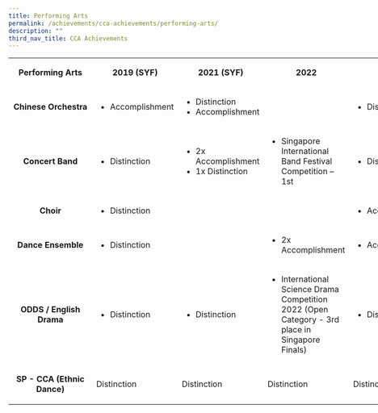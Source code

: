 ```yaml
---
title: Performing Arts
permalink: /achievements/cca-achievements/performing-arts/
description: ""
third_nav_title: CCA Achievements
---
```

<table style="width: 900px;" width="0">
<tbody>
<tr>
<td style="text-align: center; width: 150px;">
<p><strong>Performing Arts</strong></p>
</td>
<td style="text-align: center; width: 125px;">
<p><strong>2019 (SYF)</strong></p>
</td>
<td style="text-align: center; width: 125px;">
<p><strong>2021 (SYF)</strong></p>
</td>
<td style="text-align: center; width: 125px;">
<p><strong>2022</strong></p>
</td>
<td style="text-align: center; width: 125px;">
<p><strong>2023</strong></p>
</td>
</tr>
<tr>
<td style="text-align: center; width: 150px;">
<p><strong>Chinese Orchestra</strong></p>
</td>
<td style="text-align: left; width: 125px;">
	<ul><li>Accomplishment</li></ul>
</td>
<td style="text-align: left; width: 125px;">
	<ul><li>Distinction</li>
	<li>Accomplishment</li>
	</ul>
</td>
<td style="text-align: left; width:125px;">
	
</td>
<td style="text-align: left; width: 125px;">
	<ul><li>Distinction</li></ul>
</td>
</tr>
<tr>
<td style="text-align: center; width: 150px;">
<p><strong>Concert Band</strong></p>
</td>
<td style="text-align: left; width: 125px;">
	<ul><li>Distinction</li></ul>
</td>
<td style="text-align: left; width: 125px;">
<ul><li>2x Accomplishment</li>
<li>1x Distinction</li>
</ul>
</td>
<td style="text-align: left; width: 125px;">
	<ul><li>Singapore International Band Festival Competition – 1st</li></ul>
</td>
<td style="text-align: left; width: 125px;">
<ul><li>Distinction</li></ul>
</td>
</tr>
<tr>
<td style="text-align: center; width: 150px;">
<p><strong>Choir</strong></p>
</td>
<td style="text-align: left; width: 125px;">
<ul><li>Distinction</li></ul>
</td>
<td style="text-align: left; width: 125px;">
<ul></ul>
</td>
<td style="text-align: left; width: 125px;">
<ul></ul>
</td>
<td style="text-align: left; width: 125px;">
<ul><li>Accomplishment</li></ul>
</td>
</tr>
<tr>
<td style="text-align: center; width: 150px;">
<p><strong>Dance Ensemble</strong></p>
</td>
<td style="text-align: left; width: 125px;">
<ul><li>Distinction</li></ul>
</td>
<td style="text-align: left; width: 125px;">
<ul></ul>
</td>
<td style="text-align: left; width: 125px;">
<ul><li>2x Accomplishment</li></ul>
</td>
<td style="text-align: left; width: 125px;">
<ul><li>Accomplishment</li></ul>
</td>
</tr>
<tr>
<td style="text-align: center; width: 150px;">
<p><strong>ODDS / English Drama</strong></p>
</td>
<td style="text-align: left; width: 125px;">
<ul><li>Distinction</li></ul>
</td>
<td style="text-align: left; width: 125px;">
<ul><li>Distinction</li></ul>
</td>
<td style="text-align: left; width: 125px;">
<ul><li>International Science Drama Competition 2022 (Open Category - 3rd place in Singapore Finals)</li></ul>
</td>
<td style="text-align: left; width: 125px;">
<ul><li>Distinction</li></ul>
</td>
</tr>
<tr><td style="text-align: center; width: 150px;">
<p><strong>SP - CCA (Ethnic Dance)</strong></p>
</td>
<td style="text-align: left; width: 125px;">
<p>Distinction</p>
</td>
<td style="text-align: left; width: 125px;">
<p>Distinction</p>
</td>
<td style="text-align: left; width: 125px;">
<p>Distinction</p>
</td>
<td style="text-align: left; width: 125px;">
<p>Distinction</p>
</td>
</tr>
</tbody>
</table>